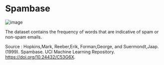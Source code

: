 # Spambase
![image](https://i.imgur.com/xMW6wQm.gif)

The dataset contains the frequency of words that are indicative of spam or non-spam emails.


Source : Hopkins,Mark, Reeber,Erik, Forman,George, and Suermondt,Jaap. (1999). Spambase. UCI Machine Learning Repository. https://doi.org/10.24432/C53G6X.

